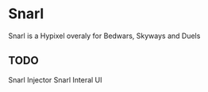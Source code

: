 # Snarl

Snarl is a Hypixel overaly for Bedwars, Skyways and Duels

## TODO

Snarl Injector
Snarl Interal UI